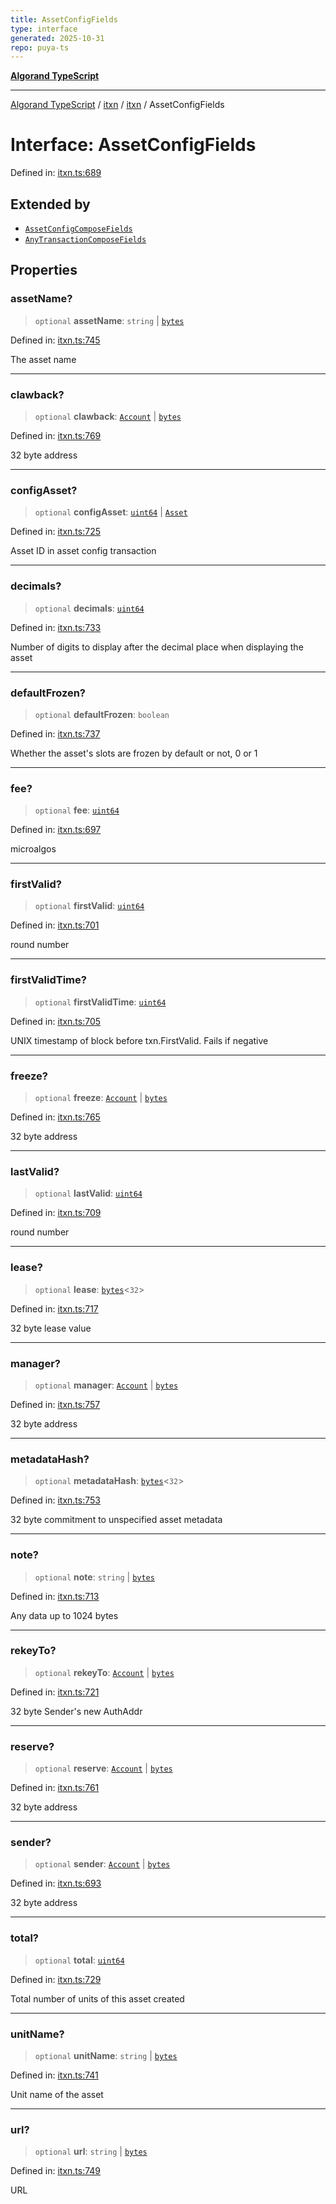 ```yaml
---
title: AssetConfigFields
type: interface
generated: 2025-10-31
repo: puya-ts
---
```

[**Algorand TypeScript**](../../../../README.md)

***

[Algorand TypeScript](../../../../modules.md) / [itxn](../../../README.md) / [itxn](../README.md) / AssetConfigFields

# Interface: AssetConfigFields

Defined in: [itxn.ts:689](https://github.com/algorandfoundation/puya-ts/blob/main/packages/algo-ts/src/itxn.ts#L689)

## Extended by

- [`AssetConfigComposeFields`](../../../../index/interfaces/AssetConfigComposeFields.md)
- [`AnyTransactionComposeFields`](../../../../index/interfaces/AnyTransactionComposeFields.md)

## Properties

### assetName?

> `optional` **assetName**: `string` \| [`bytes`](../../../../index/type-aliases/bytes.md)

Defined in: [itxn.ts:745](https://github.com/algorandfoundation/puya-ts/blob/main/packages/algo-ts/src/itxn.ts#L745)

The asset name

***

### clawback?

> `optional` **clawback**: [`Account`](../../../../index/type-aliases/Account.md) \| [`bytes`](../../../../index/type-aliases/bytes.md)

Defined in: [itxn.ts:769](https://github.com/algorandfoundation/puya-ts/blob/main/packages/algo-ts/src/itxn.ts#L769)

32 byte address

***

### configAsset?

> `optional` **configAsset**: [`uint64`](../../../../index/type-aliases/uint64.md) \| [`Asset`](../../../../index/type-aliases/Asset.md)

Defined in: [itxn.ts:725](https://github.com/algorandfoundation/puya-ts/blob/main/packages/algo-ts/src/itxn.ts#L725)

Asset ID in asset config transaction

***

### decimals?

> `optional` **decimals**: [`uint64`](../../../../index/type-aliases/uint64.md)

Defined in: [itxn.ts:733](https://github.com/algorandfoundation/puya-ts/blob/main/packages/algo-ts/src/itxn.ts#L733)

Number of digits to display after the decimal place when displaying the asset

***

### defaultFrozen?

> `optional` **defaultFrozen**: `boolean`

Defined in: [itxn.ts:737](https://github.com/algorandfoundation/puya-ts/blob/main/packages/algo-ts/src/itxn.ts#L737)

Whether the asset's slots are frozen by default or not, 0 or 1

***

### fee?

> `optional` **fee**: [`uint64`](../../../../index/type-aliases/uint64.md)

Defined in: [itxn.ts:697](https://github.com/algorandfoundation/puya-ts/blob/main/packages/algo-ts/src/itxn.ts#L697)

microalgos

***

### firstValid?

> `optional` **firstValid**: [`uint64`](../../../../index/type-aliases/uint64.md)

Defined in: [itxn.ts:701](https://github.com/algorandfoundation/puya-ts/blob/main/packages/algo-ts/src/itxn.ts#L701)

round number

***

### firstValidTime?

> `optional` **firstValidTime**: [`uint64`](../../../../index/type-aliases/uint64.md)

Defined in: [itxn.ts:705](https://github.com/algorandfoundation/puya-ts/blob/main/packages/algo-ts/src/itxn.ts#L705)

UNIX timestamp of block before txn.FirstValid. Fails if negative

***

### freeze?

> `optional` **freeze**: [`Account`](../../../../index/type-aliases/Account.md) \| [`bytes`](../../../../index/type-aliases/bytes.md)

Defined in: [itxn.ts:765](https://github.com/algorandfoundation/puya-ts/blob/main/packages/algo-ts/src/itxn.ts#L765)

32 byte address

***

### lastValid?

> `optional` **lastValid**: [`uint64`](../../../../index/type-aliases/uint64.md)

Defined in: [itxn.ts:709](https://github.com/algorandfoundation/puya-ts/blob/main/packages/algo-ts/src/itxn.ts#L709)

round number

***

### lease?

> `optional` **lease**: [`bytes`](../../../../index/type-aliases/bytes.md)\<`32`\>

Defined in: [itxn.ts:717](https://github.com/algorandfoundation/puya-ts/blob/main/packages/algo-ts/src/itxn.ts#L717)

32 byte lease value

***

### manager?

> `optional` **manager**: [`Account`](../../../../index/type-aliases/Account.md) \| [`bytes`](../../../../index/type-aliases/bytes.md)

Defined in: [itxn.ts:757](https://github.com/algorandfoundation/puya-ts/blob/main/packages/algo-ts/src/itxn.ts#L757)

32 byte address

***

### metadataHash?

> `optional` **metadataHash**: [`bytes`](../../../../index/type-aliases/bytes.md)\<`32`\>

Defined in: [itxn.ts:753](https://github.com/algorandfoundation/puya-ts/blob/main/packages/algo-ts/src/itxn.ts#L753)

32 byte commitment to unspecified asset metadata

***

### note?

> `optional` **note**: `string` \| [`bytes`](../../../../index/type-aliases/bytes.md)

Defined in: [itxn.ts:713](https://github.com/algorandfoundation/puya-ts/blob/main/packages/algo-ts/src/itxn.ts#L713)

Any data up to 1024 bytes

***

### rekeyTo?

> `optional` **rekeyTo**: [`Account`](../../../../index/type-aliases/Account.md) \| [`bytes`](../../../../index/type-aliases/bytes.md)

Defined in: [itxn.ts:721](https://github.com/algorandfoundation/puya-ts/blob/main/packages/algo-ts/src/itxn.ts#L721)

32 byte Sender's new AuthAddr

***

### reserve?

> `optional` **reserve**: [`Account`](../../../../index/type-aliases/Account.md) \| [`bytes`](../../../../index/type-aliases/bytes.md)

Defined in: [itxn.ts:761](https://github.com/algorandfoundation/puya-ts/blob/main/packages/algo-ts/src/itxn.ts#L761)

32 byte address

***

### sender?

> `optional` **sender**: [`Account`](../../../../index/type-aliases/Account.md) \| [`bytes`](../../../../index/type-aliases/bytes.md)

Defined in: [itxn.ts:693](https://github.com/algorandfoundation/puya-ts/blob/main/packages/algo-ts/src/itxn.ts#L693)

32 byte address

***

### total?

> `optional` **total**: [`uint64`](../../../../index/type-aliases/uint64.md)

Defined in: [itxn.ts:729](https://github.com/algorandfoundation/puya-ts/blob/main/packages/algo-ts/src/itxn.ts#L729)

Total number of units of this asset created

***

### unitName?

> `optional` **unitName**: `string` \| [`bytes`](../../../../index/type-aliases/bytes.md)

Defined in: [itxn.ts:741](https://github.com/algorandfoundation/puya-ts/blob/main/packages/algo-ts/src/itxn.ts#L741)

Unit name of the asset

***

### url?

> `optional` **url**: `string` \| [`bytes`](../../../../index/type-aliases/bytes.md)

Defined in: [itxn.ts:749](https://github.com/algorandfoundation/puya-ts/blob/main/packages/algo-ts/src/itxn.ts#L749)

URL
